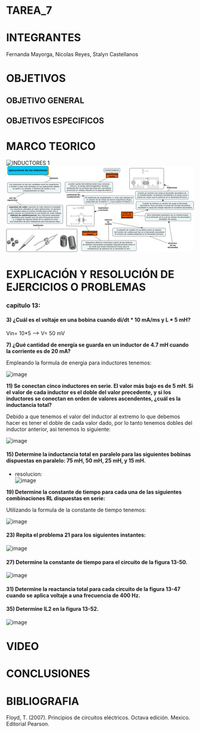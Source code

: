 # TAREA_7

# INTEGRANTES

Fernanda Mayorga, Nicolas Reyes, Stalyn Castellanos

# OBJETIVOS

## OBJETIVO GENERAL 


## OBJETIVOS ESPECIFICOS


# MARCO TEORICO

![INDUCTORES 1](https://user-images.githubusercontent.com/93361435/151095509-8cca7ad5-f22f-497d-91b0-529718e065fb.jpg)
![](https://github.com/frmayorga/TAREA_7/blob/main/deber%207.jpg)

# EXPLICACIÓN Y RESOLUCIÓN DE EJERCICIOS O PROBLEMAS

### capitulo 13:

#### 3) ¿Cuál es el voltaje en una bobina cuando di/dt * 10 mA/ms y L * 5 mH?

Vin= 10*5 --> V= 50 mV

**7) ¿Qué cantidad de energía se guarda en un inductor de 4.7 mH cuando la corriente es de 20 mA?**

Empleando la formula de energia para inductores tenemos: 

![image](https://user-images.githubusercontent.com/93361435/151178441-2ff5b266-86fc-4525-a923-b9e2d0d42584.png)

**11) Se conectan cinco inductores en serie. El valor más bajo es de 5 mH. Si el valor de cada inductor es el doble del valor precedente, y si los inductores se conectan en orden de valores ascendentes, ¿cuál es la inductancia total?**

Debido a que tenemos el valor del inductor al extremo lo que debemos hacer es tener el doble de cada valor dado, por lo tanto tenemos dobles del inductor anterior, asi tenemos lo siguiente:

![image](https://user-images.githubusercontent.com/93361435/151192368-d41271fc-0876-4cc3-bfa4-36976bd3a19a.png)


#### 15) Determine la inductancia total en paralelo para las siguientes bobinas dispuestas en paralelo: 75 mH, 50 mH, 25 mH, y 15 mH.

- resolucion:  
![image](https://user-images.githubusercontent.com/93398718/151297597-f02d2d1a-d445-4eb8-a7b1-7b171e8286f8.png)


**19) Determine la constante de tiempo para cada una de las siguientes combinaciones RL dispuestas en serie:**

Utilizando la formula de la constante de tiempo tenemos:

![image](https://user-images.githubusercontent.com/93361435/151203424-ce5f62a5-aa28-4915-b09b-cef615a849e7.png)


#### 23) Repita el problema 21 para los siguientes instantes:
![image](https://user-images.githubusercontent.com/93398718/150914185-1eb7c8c2-f956-4b74-95af-926763dc2ab3.png)  




#### 27) Determine la constante de tiempo para el circuito de la figura 13-50.
![image](https://user-images.githubusercontent.com/93398718/150914264-b28ffeb2-7ad3-4b80-ade8-684072325dac.png)



#### 31) Determine la reactancia total para cada circuito de la figura 13-47 cuando se aplica voltaje a una frecuencia de 400 Hz.



#### 35) Determine IL2 en la figura 13-52.
![image](https://user-images.githubusercontent.com/93398718/150914480-66cdb832-84fd-440a-b74b-c472af14674f.png)



# VIDEO


# CONCLUSIONES


# BIBLIOGRAFIA

Floyd, T. (2007). Principios de circuitos eléctricos. Octava edición. Mexico. Editorial Pearson.
